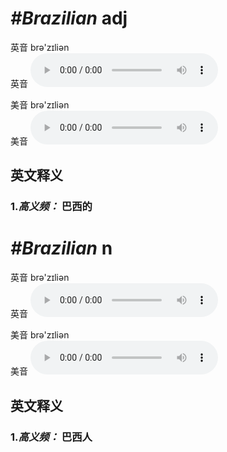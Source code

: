 # ***\#Brazilian*** adj
英音 brə'zɪliən  
英音
<audio src="./media/Brazilian1.aac" controls="controls"></audio>

美音 brə'zɪliən  
美音
<audio src="./media/Brazilian.aac" controls="controls"></audio>



  

英文释义
---
### 1.*高义频：* **巴西的**  


# ***\#Brazilian*** n
英音 brə'zɪliən  
英音
<audio src="./media/Brazilian1.aac" controls="controls"></audio>

美音 brə'zɪliən  
美音
<audio src="./media/Brazilian.aac" controls="controls"></audio>



  

英文释义
---
### 1.*高义频：* **巴西人**  


